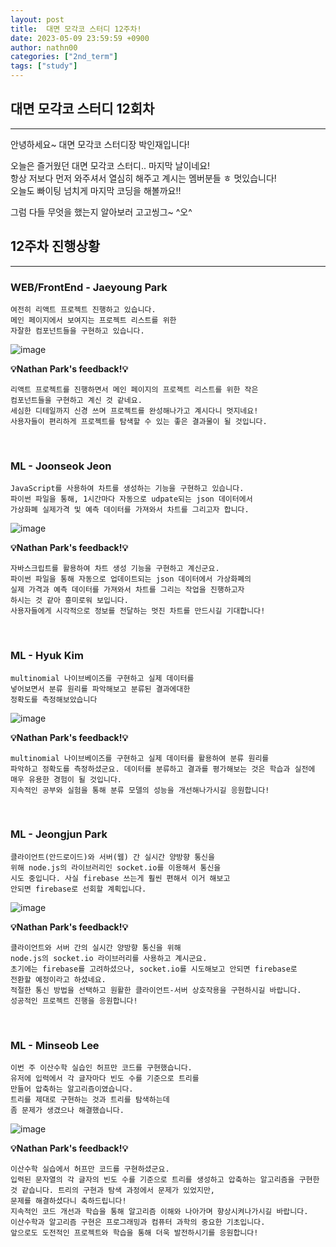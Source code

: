 ```yaml
---
layout: post
title:  대면 모각코 스터디 12주차!
date: 2023-05-09 23:59:59 +0900
author: nathn00
categories: ["2nd_term"]
tags: ["study"]
---
```


## 대면 모각코 스터디 12회차

---

안녕하세요~ 대면 모각코 스터디장 박인재입니다!

오늘은 즐거웠던 대면 모각코 스터디.. 마지막 날이네요!
<br>
항상 저보다 먼저 와주셔서 열심히 해주고 계시는 멤버분들 ㅎ 멋있습니다!
<br>
오늘도 빠이팅 넘치게 마지막 코딩을 해볼까요!!

그럼 다들 무엇을 했는지 알아보러 고고씽그~ ^오^

## 12주차 진행상황

---

### WEB/FrontEnd - Jaeyoung Park

```text
여전히 리액트 프로젝트 진행하고 있습니다. 
메인 페이지에서 보여지는 프로젝트 리스트를 위한 
자잘한 컴포넌트들을 구현하고 있습니다.
```

![image](https://github.com/nathn00/nathn00/assets/89184540/79acac03-6170-4b17-b395-91fa4b68a982)

**💡Nathan Park's feedback!💡**
```text
리액트 프로젝트를 진행하면서 메인 페이지의 프로젝트 리스트를 위한 작은 
컴포넌트들을 구현하고 계신 것 같네요. 
세심한 디테일까지 신경 쓰며 프로젝트를 완성해나가고 계시다니 멋지네요! 
사용자들이 편리하게 프로젝트를 탐색할 수 있는 좋은 결과물이 될 것입니다.
```

<br>

### ML - Joonseok Jeon

```text
JavaScript를 사용하여 차트를 생성하는 기능을 구현하고 있습니다. 
파이썬 파일을 통해, 1시간마다 자동으로 udpate되는 json 데이터에서 
가상화폐 실제가격 및 예측 데이터를 가져와서 차트를 그리고자 합니다. 
```

![image](https://github.com/nathn00/nathn00/assets/89184540/1c4be4ce-2eb6-4774-829b-30c660ff0264)

**💡Nathan Park's feedback!💡**
```text
자바스크립트를 활용하여 차트 생성 기능을 구현하고 계신군요. 
파이썬 파일을 통해 자동으로 업데이트되는 json 데이터에서 가상화폐의 
실제 가격과 예측 데이터를 가져와서 차트를 그리는 작업을 진행하고자 
하시는 것 같아 흥미로워 보입니다. 
사용자들에게 시각적으로 정보를 전달하는 멋진 차트를 만드시길 기대합니다!
```

<br>

### ML - Hyuk Kim

```text
multinomial 나이브베이즈를 구현하고 실제 데이터를 
넣어보면서 분류 원리를 파악해보고 분류된 결과에대한 
정확도를 측정해보았습니다
```

![image](https://github.com/nathn00/nathn00/assets/89184540/9794b28a-fe47-4d8e-8d7c-3a8e6f467a9d)

**💡Nathan Park's feedback!💡**
```text
multinomial 나이브베이즈를 구현하고 실제 데이터를 활용하여 분류 원리를 
파악하고 정확도를 측정하셨군요. 데이터를 분류하고 결과를 평가해보는 것은 학습과 실전에 
매우 유용한 경험이 될 것입니다. 
지속적인 공부와 실험을 통해 분류 모델의 성능을 개선해나가시길 응원합니다!
```
<br>

### ML - Jeongjun Park

```text
클라이언트(안드로이드)와 서버(웹) 간 실시간 양방향 통신을 
위해 node.js의 라이브러리인 socket.io를 이용해서 통신을 
시도 중입니다. 사실 firebase 쓰는게 훨씬 편해서 이거 해보고 
안되면 firebase로 선회할 계획입니다.
```

![image](https://github.com/nathn00/nathn00/assets/89184540/9593ca9a-64e9-4da8-9952-297450f22ebe)

**💡Nathan Park's feedback!💡**
```text
클라이언트와 서버 간의 실시간 양방향 통신을 위해 
node.js의 socket.io 라이브러리를 사용하고 계시군요. 
초기에는 firebase를 고려하셨으나, socket.io를 시도해보고 안되면 firebase로 
전환할 예정이라고 하셨네요. 
적절한 통신 방법을 선택하고 원활한 클라이언트-서버 상호작용을 구현하시길 바랍니다. 
성공적인 프로젝트 진행을 응원합니다!
```

<br>

### ML - Minseob Lee

```text
이번 주 이산수학 실습인 허프만 코드를 구현했습니다. 
유저에 입력에서 각 글자마다 빈도 수를 기준으로 트리를 
만들어 압축하는 알고리즘이였습니다. 
트리를 제대로 구현하는 것과 트리를 탐색하는데 
좀 문제가 생겼으나 해결했습니다.
```

![image](https://github.com/nathn00/nathn00/assets/89184540/0d08e7f7-6919-4a2a-aea2-6f0caf66d1fa)

**💡Nathan Park's feedback!💡**
```text
이산수학 실습에서 허프만 코드를 구현하셨군요. 
입력된 문자열의 각 글자의 빈도 수를 기준으로 트리를 생성하고 압축하는 알고리즘을 구현한 
것 같습니다. 트리의 구현과 탐색 과정에서 문제가 있었지만, 
문제를 해결하셨다니 축하드립니다! 
지속적인 코드 개선과 학습을 통해 알고리즘 이해와 나아가며 향상시켜나가시길 바랍니다. 
이산수학과 알고리즘 구현은 프로그래밍과 컴퓨터 과학의 중요한 기초입니다. 
앞으로도 도전적인 프로젝트와 학습을 통해 더욱 발전하시기를 응원합니다!
```
